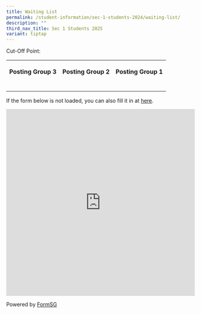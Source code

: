 ```yaml
---
title: Waiting List
permalink: /student-information/sec-1-students-2024/waiting-list/
description: ""
third_nav_title: Sec 1 Students 2025
variant: tiptap
---
```

<p>Cut-Off Point:</p>
<table style="minWidth: 75px">
<colgroup>
<col>
<col>
<col>
</colgroup>
<tbody>
<tr>
<th rowspan="1" colspan="1">
<p>Posting Group 3</p>
</th>
<th rowspan="1" colspan="1">
<p>Posting Group 2</p>
</th>
<th rowspan="1" colspan="1">
<p>Posting Group 1</p>
</th>
</tr>
<tr>
<td rowspan="1" colspan="1">
<p></p>
</td>
<td rowspan="1" colspan="1">
<p></p>
</td>
<td rowspan="1" colspan="1">
<p></p>
</td>
</tr>
</tbody>
</table>
<p>If the form below is not loaded, you can also fill it in at&nbsp;<a href="https://form.gov.sg/675bb122b5143c574e894c82" rel="noopener noreferrer nofollow" target="_blank"><u>here</u></a>.</p>
<div class="iframe-wrapper">
<iframe style="width:100%; height: 500px" allowfullscreen="true" frameborder="0" src="https://form.gov.sg/675bb122b5143c574e894c82"></iframe>
</div>
<p>Powered by&nbsp;<a href="https://form.gov.sg/" rel="noopener noreferrer nofollow" target="_blank">FormSG</a>
</p>